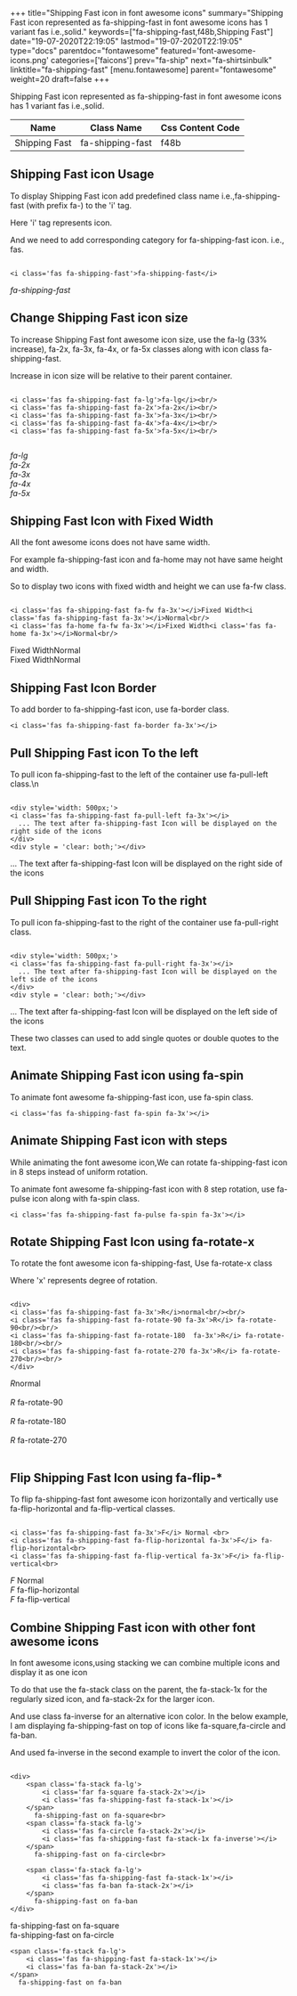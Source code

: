 +++
title="Shipping Fast icon in font awesome icons"
summary="Shipping Fast icon represented as fa-shipping-fast in font awesome icons has 1 variant fas i.e.,solid."
keywords=["fa-shipping-fast,f48b,Shipping Fast"]
date="19-07-2020T22:19:05"
lastmod="19-07-2020T22:19:05"
type="docs"
parentdoc="fontawesome"
featured='font-awesome-icons.png'
categories=['faicons']
prev="fa-ship"
next="fa-shirtsinbulk"
linktitle="fa-shipping-fast"
[menu.fontawesome]
parent="fontawesome"
weight=20
draft=false
+++


Shipping Fast icon represented as fa-shipping-fast in font awesome icons has 1 variant fas i.e.,solid.

<div class='table-responsive'><table class='table'><thead><tr><th>Name</th><th>Class Name</th><th>Css Content Code</th></tr></thead><tbody><tr><td>Shipping Fast</td><td>fa-shipping-fast</td><td>f48b</td></tr></tbody></table></div>



## Shipping Fast icon Usage

To display Shipping Fast icon add predefined class name i.e.,fa-shipping-fast (with prefix fa-) to the 'i' tag.

Here 'i' tag represents icon.

And we need to add corresponding category for fa-shipping-fast icon. i.e., fas.


```

<i class='fas fa-shipping-fast'>fa-shipping-fast</i>
```

<i class='fas fa-shipping-fast'>fa-shipping-fast</i>




## Change Shipping Fast icon size
To increase Shipping Fast font awesome icon size, use the fa-lg (33% increase), fa-2x, fa-3x, fa-4x, or fa-5x classes along with icon class fa-shipping-fast.

Increase in icon size will be relative to their parent container. 

```

<i class='fas fa-shipping-fast fa-lg'>fa-lg</i><br/>
<i class='fas fa-shipping-fast fa-2x'>fa-2x</i><br/>
<i class='fas fa-shipping-fast fa-3x'>fa-3x</i><br/>
<i class='fas fa-shipping-fast fa-4x'>fa-4x</i><br/>
<i class='fas fa-shipping-fast fa-5x'>fa-5x</i><br/>
            
```

<i class='fas fa-shipping-fast fa-lg'>fa-lg</i><br/>
<i class='fas fa-shipping-fast fa-2x'>fa-2x</i><br/>
<i class='fas fa-shipping-fast fa-3x'>fa-3x</i><br/>
<i class='fas fa-shipping-fast fa-4x'>fa-4x</i><br/>
<i class='fas fa-shipping-fast fa-5x'>fa-5x</i><br/>
            



## Shipping Fast Icon with Fixed Width 

All the font awesome icons does not have same width.

For example fa-shipping-fast icon and fa-home may not have same height and width.

So to display two icons with fixed width and height we can use fa-fw class.


```

<i class='fas fa-shipping-fast fa-fw fa-3x'></i>Fixed Width<i class='fas fa-shipping-fast fa-3x'></i>Normal<br/>
<i class='fas fa-home fa-fw fa-3x'></i>Fixed Width<i class='fas fa-home fa-3x'></i>Normal<br/>
```

<i class='fas fa-shipping-fast fa-fw fa-3x'></i>Fixed Width<i class='fas fa-shipping-fast fa-3x'></i>Normal<br/>
<i class='fas fa-home fa-fw fa-3x'></i>Fixed Width<i class='fas fa-home fa-3x'></i>Normal<br/>



## Shipping Fast Icon Border 

To add border to fa-shipping-fast icon, use fa-border class.


```
<i class='fas fa-shipping-fast fa-border fa-3x'></i>

```
<i class='fas fa-shipping-fast fa-border fa-3x'></i>





## Pull Shipping Fast icon To the left

To pull icon fa-shipping-fast to the left of the container use fa-pull-left class.\n

```

<div style='width: 500px;'>
<i class='fas fa-shipping-fast fa-pull-left fa-3x'></i>
  ... The text after fa-shipping-fast Icon will be displayed on the right side of the icons
</div>
<div style = 'clear: both;'></div>
```

<div style='width: 500px;'>
<i class='fas fa-shipping-fast fa-pull-left fa-3x'></i>
  ... The text after fa-shipping-fast Icon will be displayed on the right side of the icons
</div>
<div style = 'clear: both;'></div>




## Pull Shipping Fast icon To the right
To pull icon fa-shipping-fast to the right of the container use fa-pull-right class.

```

<div style='width: 500px;'>
<i class='fas fa-shipping-fast fa-pull-right fa-3x'></i>
  ... The text after fa-shipping-fast Icon will be displayed on the left side of the icons
</div>
<div style = 'clear: both;'></div>
```

<div style='width: 500px;'>
<i class='fas fa-shipping-fast fa-pull-right fa-3x'></i>
  ... The text after fa-shipping-fast Icon will be displayed on the left side of the icons
</div>
<div style = 'clear: both;'></div>

These two classes can used to add single quotes or double quotes to the text.


## Animate Shipping Fast icon using fa-spin
To animate font awesome fa-shipping-fast icon, use fa-spin class.

```
<i class='fas fa-shipping-fast fa-spin fa-3x'></i>
```
<i class='fas fa-shipping-fast fa-spin fa-3x'></i>




## Animate Shipping Fast icon with steps
While animating the font awesome icon,We can rotate fa-shipping-fast icon in 8 steps instead of uniform rotation.

To animate font awesome fa-shipping-fast icon with 8 step rotation, use fa-pulse icon along with fa-spin class.


```
<i class='fas fa-shipping-fast fa-pulse fa-spin fa-3x'></i>

```
<i class='fas fa-shipping-fast fa-pulse fa-spin fa-3x'></i>





## Rotate Shipping Fast Icon using fa-rotate-x
To rotate the font awesome icon fa-shipping-fast, Use fa-rotate-x class

Where 'x' represents degree of rotation.


```

<div>
<i class='fas fa-shipping-fast fa-3x'>R</i>normal<br/><br/>
<i class='fas fa-shipping-fast fa-rotate-90 fa-3x'>R</i> fa-rotate-90<br/><br/> 
<i class='fas fa-shipping-fast fa-rotate-180  fa-3x'>R</i> fa-rotate-180<br/><br/> 
<i class='fas fa-shipping-fast fa-rotate-270 fa-3x'>R</i> fa-rotate-270<br/><br/>
</div>
```

<div>
<i class='fas fa-shipping-fast fa-3x'>R</i>normal<br/><br/>
<i class='fas fa-shipping-fast fa-rotate-90 fa-3x'>R</i> fa-rotate-90<br/><br/> 
<i class='fas fa-shipping-fast fa-rotate-180  fa-3x'>R</i> fa-rotate-180<br/><br/> 
<i class='fas fa-shipping-fast fa-rotate-270 fa-3x'>R</i> fa-rotate-270<br/><br/>
</div>




## Flip Shipping Fast Icon using fa-flip-*
To flip fa-shipping-fast font awesome icon horizontally and vertically use fa-flip-horizontal and fa-flip-vertical classes. 

```

<i class='fas fa-shipping-fast fa-3x'>F</i> Normal <br>
<i class='fas fa-shipping-fast fa-flip-horizontal fa-3x'>F</i> fa-flip-horizontal<br>
<i class='fas fa-shipping-fast fa-flip-vertical fa-3x'>F</i> fa-flip-vertical<br>
```

<i class='fas fa-shipping-fast fa-3x'>F</i> Normal <br>
<i class='fas fa-shipping-fast fa-flip-horizontal fa-3x'>F</i> fa-flip-horizontal<br>
<i class='fas fa-shipping-fast fa-flip-vertical fa-3x'>F</i> fa-flip-vertical<br>




## Combine Shipping Fast icon with other font awesome icons
In font awesome icons,using stacking we can combine multiple icons and display it as one icon 

To do that use the fa-stack class on the parent, the fa-stack-1x for the regularly sized icon, and fa-stack-2x for the larger icon.

And use class fa-inverse for an alternative icon color. 
In the below example, I am displaying fa-shipping-fast on top of icons like fa-square,fa-circle and fa-ban.

And used fa-inverse in the second example to invert the color of the icon.

```

<div>
    <span class='fa-stack fa-lg'>
        <i class='far fa-square fa-stack-2x'></i>
        <i class='fas fa-shipping-fast fa-stack-1x'></i>
    </span>
      fa-shipping-fast on fa-square<br>
    <span class='fa-stack fa-lg'>
        <i class='fas fa-circle fa-stack-2x'></i>
        <i class='fas fa-shipping-fast fa-stack-1x fa-inverse'></i>
    </span>
      fa-shipping-fast on fa-circle<br>

    <span class='fa-stack fa-lg'>
        <i class='fas fa-shipping-fast fa-stack-1x'></i>
        <i class='fas fa-ban fa-stack-2x'></i>
    </span>
      fa-shipping-fast on fa-ban
</div>
```

<div>
    <span class='fa-stack fa-lg'>
        <i class='far fa-square fa-stack-2x'></i>
        <i class='fas fa-shipping-fast fa-stack-1x'></i>
    </span>
      fa-shipping-fast on fa-square<br>
    <span class='fa-stack fa-lg'>
        <i class='fas fa-circle fa-stack-2x'></i>
        <i class='fas fa-shipping-fast fa-stack-1x fa-inverse'></i>
    </span>
      fa-shipping-fast on fa-circle<br>

    <span class='fa-stack fa-lg'>
        <i class='fas fa-shipping-fast fa-stack-1x'></i>
        <i class='fas fa-ban fa-stack-2x'></i>
    </span>
      fa-shipping-fast on fa-ban
</div>






